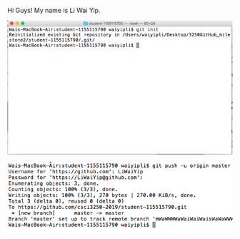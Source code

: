 Hi Guys! My name is Li Wai Yip. 

![](Screen%20Shot%202019-04-17%20at%2010.50.27%20AM.png)

![](Screen%20Shot%202019-04-17%20at%2012.20.14%20PM.png)
